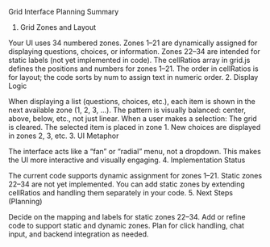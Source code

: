 Grid Interface Planning Summary
1. Grid Zones and Layout

Your UI uses 34 numbered zones.
Zones 1–21 are dynamically assigned for displaying questions, choices, or information.
Zones 22–34 are intended for static labels (not yet implemented in code).
The cellRatios array in grid.js defines the positions and numbers for zones 1–21.
The order in cellRatios is for layout; the code sorts by num to assign text in numeric order.
2. Display Logic

When displaying a list (questions, choices, etc.), each item is shown in the next available zone (1, 2, 3, ...).
The pattern is visually balanced: center, above, below, etc., not just linear.
When a user makes a selection:
The grid is cleared.
The selected item is placed in zone 1.
New choices are displayed in zones 2, 3, etc.
3. UI Metaphor

The interface acts like a “fan” or “radial” menu, not a dropdown.
This makes the UI more interactive and visually engaging.
4. Implementation Status

The current code supports dynamic assignment for zones 1–21.
Static zones 22–34 are not yet implemented.
You can add static zones by extending cellRatios and handling them separately in your code.
5. Next Steps (Planning)

Decide on the mapping and labels for static zones 22–34.
Add or refine code to support static and dynamic zones.
Plan for click handling, chat input, and backend integration as needed.